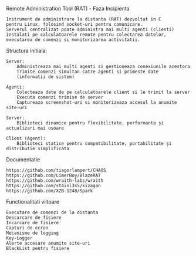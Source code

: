 Remote Administration Tool (RAT) - Faza Incipienta

    Instrument de administrare la distanta (RAT) dezvoltat in C 
    pentru Linux, folosind socket-uri pentru comunicare. 
    Serverul centralizat poate administra mai multi agenti (clienti) 
    instalati pe calculatoarele remote pentru colectarea datelor, 
    executarea de comenzi si monitorizarea activitatii.

Structura initiala:

    Server:
        Administreaza mai multi agenti si gestioneaza conexiunile acestora
        Trimite comenzi simultan catre agenti si primeste date 
        (informatii de sistem)

    Agenti:
        Colecteaza date de pe calculatoarele client si le trimit la server
        Executa comenzi trimise de server
        Captureaza screenshot-uri si monitorizeaza accesul la anumite site-uri

    Server: 
        Biblioteci dinamice pentru flexibilitate, performanta și actualizari mai usoare

    Client (Agent):
        Biblioteci statice pentru compatibilitate, portabilitate și distributie simplificata

Documentatie

    https://github.com/tiagorlampert/CHAOS
    https://github.com/LimerBoy/BlazeRAT
    https://github.com/wraith-labs/wraith
    https://github.com/st4inl3s5/kizagan
    https://github.com/XZB-1248/Spark

Functionalitati viitoare
    
    Executare de comenzi de la distanta
    Descarcare de fisiere
    Incarcare de fisiere
    Capturi de ecran
    Mecanisme de logging
    Key-Logger
    Alerte accesare anumite site-uri
    BlackList pentru fisiere
